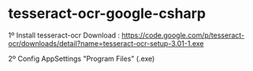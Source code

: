 tesseract-ocr-google-csharp
===========================

1º Install tesseract-ocr
    Download : https://code.google.com/p/tesseract-ocr/downloads/detail?name=tesseract-ocr-setup-3.01-1.exe
    
2º Config AppSettings "Program Files" (.exe)
  <appSettings>
    <add key="Tesseract" value="C:\Program Files (x86)\Tesseract-OCR\tesseract.exe" />
  </appSettings>
